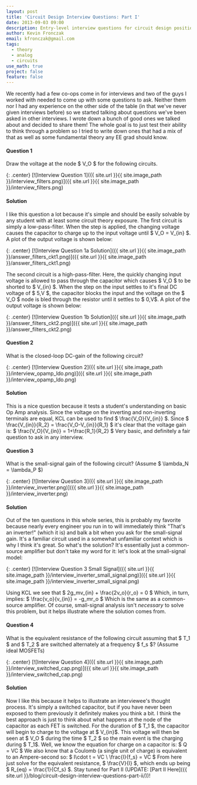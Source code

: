 ```yaml
---
layout: post
title: 'Circuit Design Interview Questions: Part I'
date: 2013-09-03 09:00
description: Entry-level interview questions for circuit design positions
author: Kevin Fronczak
email: kfronczak@gmail.com
tags:
  - theory
  - analog
  - circuits
use_math: true
project: false
feature: false
---
```

We recently had a few co-ops come in for interviews and two of the guys I worked with needed to come up with some questions to ask. Neither them nor I had any experience on the other side of the table (in that we've never given interviews before) so we started talking about questions we've been asked in other interviews. I wrote down a bunch of good ones we talked about and decided to share them! The whole goal is to just test their ability to think through a problem so I tried to write down ones that had a mix of that as well as some fundamental theory any EE grad should know.

#### **Question 1**

Draw the voltage at the node $ V_O $ for the following circuits. 

{: .center}
[![Interview Question 1]({{ site.url }}{{ site.image_path }}/interview_filters.png)]({{ site.url }}{{ site.image_path }}/interview_filters.png)

#### **Solution**

I like this question a lot because it's simple and should be easily solvable by any student with at least some circuit theory exposure. The first circuit is simply a low-pass-filter. When the step is applied, the changing voltage causes the capacitor to charge up to the input voltage until $ V_O = V_{in} $. A plot of the output voltage is shown below: 

{: .center}
[![Interview Question 1a Solution]({{ site.url }}{{ site.image_path }}/answer_filters_ckt1.png)]({{ site.url }}{{ site.image_path }}/answer_filters_ckt1.png)

The second circuit is a high-pass-filter. Here, the quickly changing input voltage is allowed to pass through the capacitor which causes $ V_O $ to be shorted to $ V_{in} $. When the step on the input settles to it's final DC voltage of $ 5\,V $, the capacitor blocks the input and the voltage on the $ V_O $ node is bled through the resistor until it settles to $ 0\,V$. A plot of the output voltage is shown below: 

{: .center}
[![Interview Question 1b Solution]({{ site.url }}{{ site.image_path }}/answer_filters_ckt2.png)]({{ site.url }}{{ site.image_path }}/answer_filters_ckt2.png)

#### **Question 2**

What is the closed-loop DC-gain of the following circuit? 

{: .center}
[![Interview Question 2]({{ site.url }}{{ site.image_path }}/interview_opamp_ldo.png)]({{ site.url }}{{ site.image_path }}/interview_opamp_ldo.png)

#### **Solution**

This is a nice question because it tests a student's understanding on basic Op Amp analysis. Since the voltage on the inverting and non-inverting terminals are equal, KCL can be used to find $ \frac{V_O}{V_{in}} $. Since $ \frac{V_{in}}{R_2} = \frac{V_O-V_{in}}{R_1} $ it's clear that the voltage gain is: $ \frac{V_O}{V_{in}} = 1+\frac{R_1}{R_2} $ Very basic, and definitely a fair question to ask in any interview.

#### **Question 3**

What is the small-signal gain of the following circuit? (Assume $ \lambda_N = \lambda_P $) 

{: .center}
[![Interview Question 3]({{ site.url }}{{ site.image_path }}/interview_inverter.png)]({{ site.url }}{{ site.image_path }}/interview_inverter.png)

#### **Solution**

Out of the ten questions in this whole series, this is probably my favorite because nearly every engineer you run in to will immediately think "That's an inverter!" (which it is) and balk a bit when you ask for the small-signal gain. It's a familiar circuit used in a somewhat unfamiliar context which is why I think it's great. So what's the solution? It's essentially just a common-source amplifier but don't take my word for it: let's look at the small-signal model: 

{: .center}
[![Interview Question 3 Small Signal]({{ site.url }}{{ site.image_path }}/interview_inverter_small_signal.png)]({{ site.url }}{{ site.image_path }}/interview_inverter_small_signal.png)

Using KCL we see that $ 2g_mv_{in} + \frac{2v_o}{r_o} = 0 $ Which, in turn, implies: $ \frac{v_o}{v_{in}} = -g_mr_o $ Which is the same as a common-source amplifier. Of course, small-signal analysis isn't _necessary_ to solve this problem, but it helps illustrate where the solution comes from.

#### **Question 4**

What is the equivalent resistance of the following circuit assuming that $ T_1 $ and $ T_2 $ are switched alternately at a frequency $ f_s $? (Assume ideal MOSFETs) 

{: .center}
[![Interview Question 4]({{ site.url }}{{ site.image_path }}/interview_switched_cap.png)]({{ site.url }}{{ site.image_path }}/interview_switched_cap.png)

#### **Solution**

Now I like this because it helps to illustrate an interviewee's thought process. It's simply a switched capacitor, but if you have never been exposed to them previously it definitely makes you think a bit. I think the best approach is just to think about what happens at the node of the capacitor as each FET is switched. For the duration of $ T_1 $, the capacitor will begin to charge to the voltage at $ V_{in}$. This voltage will then be seen at $ V_O $ during the time $ T_2 $ so the main event is the charging during $ T_1$. Well, we know the equation for charge on a capacitor is: $ Q = VC $ We also know that a Coulomb (a single unit of charge) is equivalent to an Ampere-second so: $ I\cdot t = VC \\ \frac{I}{f_s} = VC $ From here just solve for the equivalent resistance, $ \frac{V}{I} $, which ends up being $ R_{eq} = \frac{1}{Cf_s} $. Stay tuned for Part II (UPDATE: [Part II Here]({{ site.url }}/blog/circuit-design-interview-questions-part-ii/))!